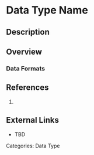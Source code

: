 # Data Type Name #
## Description ##
## Overview ##
### Data Formats ###
## References ##
1.

## External Links ##
* TBD

Categories: Data Type
